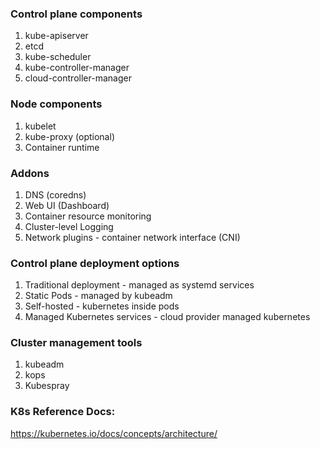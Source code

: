 ### Control plane components

1. kube-apiserver
2. etcd
3. kube-scheduler
4. kube-controller-manager
5. cloud-controller-manager

### Node components 

1. kubelet
2. kube-proxy (optional)
3. Container runtime

### Addons 

1. DNS (coredns)
2. Web UI (Dashboard)
3. Container resource monitoring
4. Cluster-level Logging
5. Network plugins - container network interface (CNI)

### Control plane deployment options

1. Traditional deployment - managed as systemd services
2. Static Pods - managed by kubeadm
3. Self-hosted - kubernetes inside pods 
4. Managed Kubernetes services - cloud provider managed kubernetes

### Cluster management tools

1. kubeadm
2. kops
3. Kubespray

### K8s Reference Docs:

https://kubernetes.io/docs/concepts/architecture/
